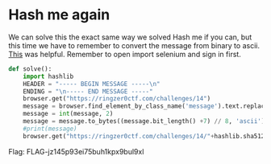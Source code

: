 # Hash me again

We can solve this the exact same way we solved Hash me if you can, but this time we have to remember to convert the message from binary to ascii. [This](https://stackoverflow.com/questions/7396849/convert-binary-to-ascii-and-vice-versa) was helpful. Remember to open import selenium and sign in first.
```python
def solve():
	import hashlib
	HEADER = "----- BEGIN MESSAGE -----\n"
	ENDING = "\n----- END MESSAGE -----"
	browser.get("https://ringzer0ctf.com/challenges/14")
	message = browser.find_element_by_class_name('message').text.replace(HEADER, "").replace(ENDING, "")
	message = int(message, 2)
	message = message.to_bytes((message.bit_length() +7) // 8, 'ascii').decode()
	#print(message)
	browser.get("https://ringzer0ctf.com/challenges/14/"+hashlib.sha512(bytes(message, encoding='utf-8')).hexdigest())
```

Flag: FLAG-jz145p93ei75buh1kpx9bul9xl